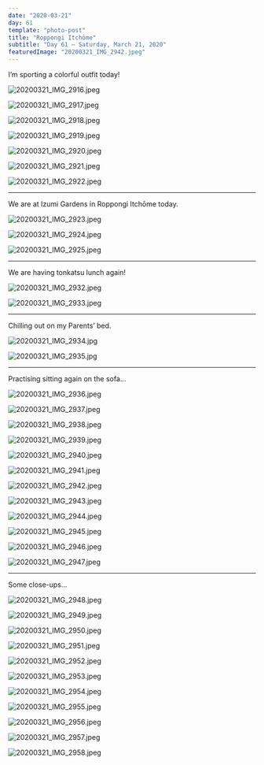 ```yaml
---
date: "2020-03-21"
day: 61
template: "photo-post"
title: "Roppongi Itchōme"
subtitle: "Day 61 – Saturday, March 21, 2020"
featuredImage: "20200321_IMG_2942.jpeg"
---
```


I’m sporting a colorful outfit today!

![20200321_IMG_2916.jpeg](20200321_IMG_2916.jpeg)

![20200321_IMG_2917.jpeg](20200321_IMG_2917.jpeg)

![20200321_IMG_2918.jpeg](20200321_IMG_2918.jpeg)

![20200321_IMG_2919.jpeg](20200321_IMG_2919.jpeg)

![20200321_IMG_2920.jpeg](20200321_IMG_2920.jpeg)

![20200321_IMG_2921.jpeg](20200321_IMG_2921.jpeg)

![20200321_IMG_2922.jpeg](20200321_IMG_2922.jpeg)

<hr />

We are at Izumi Gardens in Roppongi Itchōme today.

![20200321_IMG_2923.jpeg](20200321_IMG_2923.jpeg)

![20200321_IMG_2924.jpeg](20200321_IMG_2924.jpeg)

![20200321_IMG_2925.jpeg](20200321_IMG_2925.jpeg)

<hr />

We are having tonkatsu lunch again!

![20200321_IMG_2932.jpeg](20200321_IMG_2932.jpeg)

![20200321_IMG_2933.jpeg](20200321_IMG_2933.jpeg)

<hr />

Chilling out on my Parents’ bed.

![20200321_IMG_2934.jpg](20200321_IMG_2934.jpg)

![20200321_IMG_2935.jpg](20200321_IMG_2935.jpg)

<hr />

Practising sitting again on the sofa...

![20200321_IMG_2936.jpeg](20200321_IMG_2936.jpeg)

![20200321_IMG_2937.jpeg](20200321_IMG_2937.jpeg)

![20200321_IMG_2938.jpeg](20200321_IMG_2938.jpeg)

![20200321_IMG_2939.jpeg](20200321_IMG_2939.jpeg)

![20200321_IMG_2940.jpeg](20200321_IMG_2940.jpeg)

![20200321_IMG_2941.jpeg](20200321_IMG_2941.jpeg)

![20200321_IMG_2942.jpeg](20200321_IMG_2942.jpeg)

![20200321_IMG_2943.jpeg](20200321_IMG_2943.jpeg)

![20200321_IMG_2944.jpeg](20200321_IMG_2944.jpeg)

![20200321_IMG_2945.jpeg](20200321_IMG_2945.jpeg)

![20200321_IMG_2946.jpeg](20200321_IMG_2946.jpeg)

![20200321_IMG_2947.jpeg](20200321_IMG_2947.jpeg)

<hr />

Some close-ups...

![20200321_IMG_2948.jpeg](20200321_IMG_2948.jpeg)

![20200321_IMG_2949.jpeg](20200321_IMG_2949.jpeg)

![20200321_IMG_2950.jpeg](20200321_IMG_2950.jpeg)

![20200321_IMG_2951.jpeg](20200321_IMG_2951.jpeg)

![20200321_IMG_2952.jpeg](20200321_IMG_2952.jpeg)

![20200321_IMG_2953.jpeg](20200321_IMG_2953.jpeg)

![20200321_IMG_2954.jpeg](20200321_IMG_2954.jpeg)

![20200321_IMG_2955.jpeg](20200321_IMG_2955.jpeg)

![20200321_IMG_2956.jpeg](20200321_IMG_2956.jpeg)

![20200321_IMG_2957.jpeg](20200321_IMG_2957.jpeg)

![20200321_IMG_2958.jpeg](20200321_IMG_2958.jpeg)
